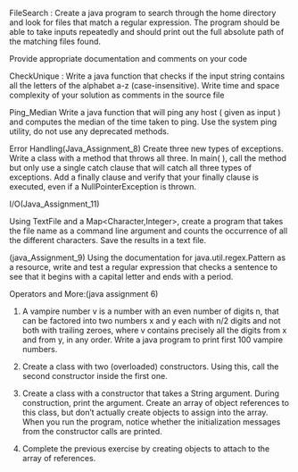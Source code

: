 FileSearch :
Create a java program to search through the home directory and look for files that match a regular expression. The program should be able to take inputs repeatedly and should print out the full absolute path of the matching files found.

Provide appropriate documentation and comments on your code


CheckUnique :
Write a java function that checks if the input string contains all the letters of the alphabet a-z (case-insensitive). Write time and space complexity of your solution as comments in the source file

Ping_Median
Write a java function that will ping any host ( given as input ) and computes the median of the time taken to ping.
Use the system ping utility, do not use any deprecated methods.

Error Handling(Java_Assignment_8)
Create three new types of exceptions. Write a class with a method that throws all three. In main( ), call the method but only use a single catch clause that will catch all three types of exceptions. Add a finally clause and verify that your finally clause is executed, even if a NullPointerException is thrown.


I/O(Java_Assignment_11)

Using TextFile and a Map<Character,Integer>, create a program that takes the file name as a command line argument and counts the occurrence of all the different characters. Save the results in a text file.


(java_Assignment_9)
Using the documentation for java.util.regex.Pattern as a resource, write and test a regular expression that checks a sentence to see that it begins with a capital letter and ends with a period.



Operators and More:(java assignment 6)

1. A vampire number v is a number with an even number of digits n, that can be factored into two numbers x and y each with n/2 digits and not both with trailing zeroes, where v contains precisely all the digits from x and from y, in any order. Write a java program to print first 100 vampire numbers.

2. Create a class with two (overloaded) constructors. Using this, call the second constructor inside the first one.

3. Create a class with a constructor that takes a String argument. During construction, print the argument. Create an array of object references to this class, but don’t actually create objects to assign into the array. When you run the program, notice whether the initialization messages from the constructor calls are printed.

4. Complete the previous exercise by creating objects to attach to the array of references.
